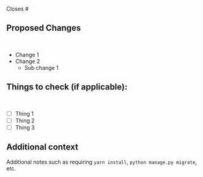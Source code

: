 ​Closes #
​
## Proposed Changes
​
- Change 1
- Change 2
  - Sub change 1
​
## Things to check (if applicable):
​
- [ ] Thing 1
- [ ] Thing 2
- [ ] Thing 3
​
## Additional context
Additional notes such as requiring `yarn install`, `python manage.py migrate`, etc.
